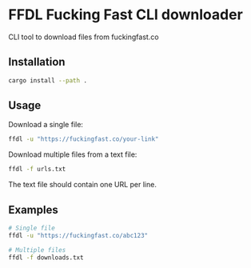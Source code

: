 # FFDL Fucking Fast CLI downloader

CLI tool to download files from fuckingfast.co

## Installation

```bash
cargo install --path .
```

## Usage

Download a single file:
```bash
ffdl -u "https://fuckingfast.co/your-link"
```

Download multiple files from a text file:
```bash
ffdl -f urls.txt
```

The text file should contain one URL per line.

## Examples

```bash
# Single file
ffdl -u "https://fuckingfast.co/abc123"

# Multiple files
ffdl -f downloads.txt
```
